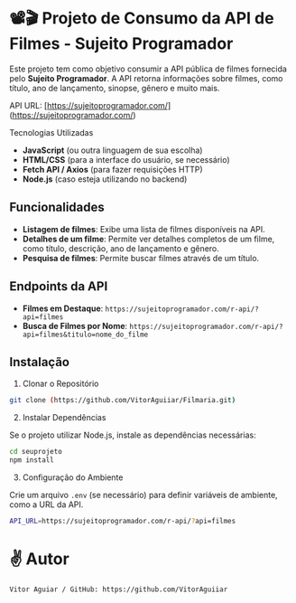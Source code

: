# 📽️🎬 Projeto de Consumo da API de Filmes - Sujeito Programador

Este projeto tem como objetivo consumir a API pública de filmes fornecida pelo **Sujeito Programador**. A API retorna informações sobre filmes, como título, ano de lançamento, sinopse, gênero e muito mais.

API URL: [https://sujeitoprogramador.com/] (https://sujeitoprogramador.com/)

 Tecnologias Utilizadas

- **JavaScript** (ou outra linguagem de sua escolha)
- **HTML/CSS** (para a interface do usuário, se necessário)
- **Fetch API / Axios** (para fazer requisições HTTP)
- **Node.js** (caso esteja utilizando no backend)

## Funcionalidades

- **Listagem de filmes**: Exibe uma lista de filmes disponíveis na API.
- **Detalhes de um filme**: Permite ver detalhes completos de um filme, como título, descrição, ano de lançamento e gênero.
- **Pesquisa de filmes**: Permite buscar filmes através de um título.

## Endpoints da API

- **Filmes em Destaque**: `https://sujeitoprogramador.com/r-api/?api=filmes`
- **Busca de Filmes por Nome**: `https://sujeitoprogramador.com/r-api/?api=filmes&titulo=nome_do_filme`

## Instalação

1. Clonar o Repositório

```bash
git clone (https://github.com/VitorAguiiar/Filmaria.git)
````

2. Instalar Dependências

Se o projeto utilizar Node.js, instale as dependências necessárias:

```bash
cd seuprojeto
npm install
````

3. Configuração do Ambiente

Crie um arquivo `.env` (se necessário) para definir variáveis de ambiente, como a URL da API.

```bash
API_URL=https://sujeitoprogramador.com/r-api/?api=filmes
````

# ✌️ Autor
````
Vitor Aguiar / GitHub: https://github.com/VitorAguiiar
````

